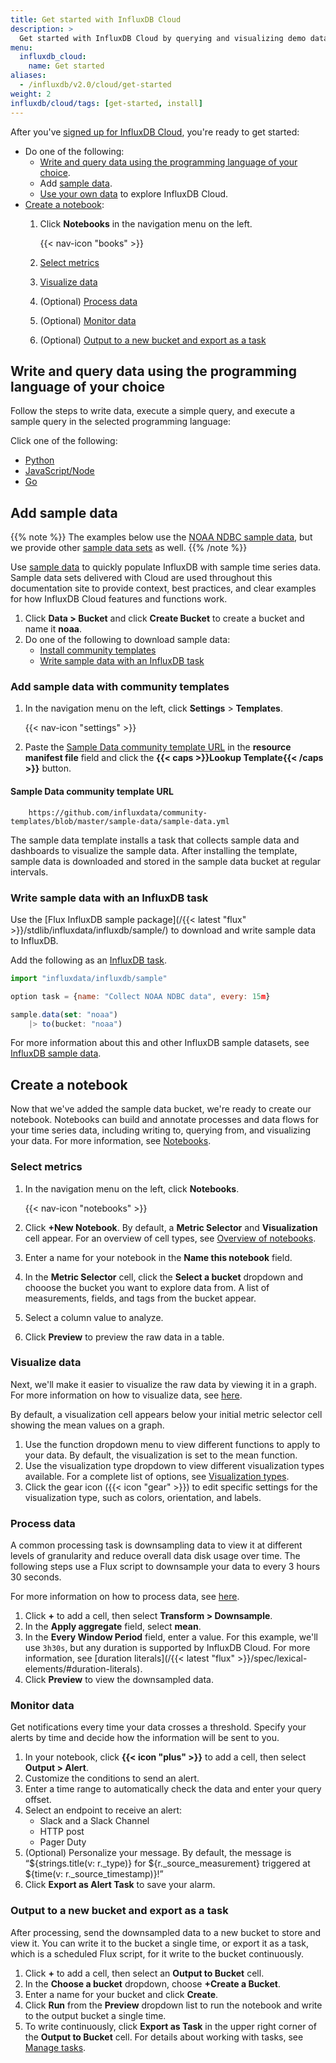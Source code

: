 ```yaml
---
title: Get started with InfluxDB Cloud
description: >
  Get started with InfluxDB Cloud by querying and visualizing demo data in InfluxDB Notebooks.
menu:
  influxdb_cloud:
    name: Get started
aliases:
  - /influxdb/v2.0/cloud/get-started
weight: 2
influxdb/cloud/tags: [get-started, install]
---
```


After you've [signed up for InfluxDB Cloud](/influxdb/cloud/sign-up/), you're ready to get started:

- Do one of the following:
   - [Write and query data using the programming language of your choice](#write-and-query-data-using-the-programming-language-of-your-choice).
   - Add [sample data](#add-sample-data).
   - [Use your own data](/influxdb/cloud/write-data/) to explore InfluxDB Cloud.
- [Create a notebook](#create-a-notebook):
    1.  Click **Notebooks** in the navigation menu on the left.

        {{< nav-icon "books" >}}

    2. [Select metrics](#select-metrics)
    3. [Visualize data](#visualize-data)
    4. (Optional) [Process data](#process-data)
    5. (Optional) [Monitor data](#monitor-data)
    6. (Optional) [Output to a new bucket and export as a task](#output-to-a-new-bucket-and-export-as-a-task)

## Write and query data using the programming language of your choice

Follow the steps to write data, execute a simple query, and execute a sample query in the selected programming language:

Click one of the following:
  - [Python](https://cloud2.influxdata.com/orgs/me/new-user-wizard/python)
  - [JavaScript/Node](https://cloud2.influxdata.com/orgs/me/new-user-wizard/nodejs)
  - [Go](https://cloud2.influxdata.com/orgs/me/new-user-wizard/go) 


## Add sample data

{{% note %}}
The examples below use the [NOAA NDBC sample data](/influxdb/v2.0/reference/sample-data/#noaa-ndbc-data), but we provide other [sample data sets](/influxdb/cloud/reference/sample-data/#sample-datasets) as well.
{{% /note %}}

Use [sample data](/influxdb/cloud/reference/sample-data/) to quickly populate InfluxDB with sample time series data. Sample data sets delivered with Cloud are used throughout this documentation site to provide context, best practices, and clear examples for how InfluxDB Cloud features and functions work.

1. Click **Data > Bucket** and click **Create Bucket** to create a bucket and name it **noaa**.
2. Do one of the following to download sample data:
   - [Install community templates](#add-sample-data-with-community-templates)
   - [Write sample data with an InfluxDB task](#write-sample-data-with-an-influxdb-task)

### Add sample data with community templates

1. In the navigation menu on the left, click **Settings** > **Templates**.

    {{< nav-icon "settings" >}}

2. Paste the [Sample Data community template URL](https://github.com/influxdata/community-templates/blob/master/sample-data/sample-data.yml) in the **resource manifest file** field and click the **{{< caps >}}Lookup Template{{< /caps >}}** button.

#### Sample Data community template URL

```
    https://github.com/influxdata/community-templates/blob/master/sample-data/sample-data.yml
```

The sample data template installs a task that collects sample data and dashboards to visualize the sample data.
After installing the template, sample data is downloaded and stored in the sample data bucket at regular intervals.

### Write sample data with an InfluxDB task

Use the [Flux InfluxDB sample package](/{{< latest "flux" >}}/stdlib/influxdata/influxdb/sample/) to download and write sample data to InfluxDB.

Add the following as an [InfluxDB task](/influxdb/cloud/process-data/manage-tasks/create-task/).

```js
import "influxdata/influxdb/sample"

option task = {name: "Collect NOAA NDBC data", every: 15m}

sample.data(set: "noaa")
    |> to(bucket: "noaa")
 ```

For more information about this and other InfluxDB sample datasets, see [InfluxDB sample data](/influxdb/cloud/reference/sample-data/).

## Create a notebook

Now that we've added the sample data bucket, we're ready to create our notebook. Notebooks can build and annotate processes and data flows for your time series data, including writing to, querying from, and visualizing your data. For more information, see [Notebooks](/influxdb/cloud/notebooks/).

### Select metrics

1. In the navigation menu on the left, click **Notebooks**.

    {{< nav-icon "notebooks" >}}
2. Click **+New Notebook**. By default, a **Metric Selector** and **Visualization** cell appear. For an overview of cell types, see [Overview of notebooks](/influxdb/cloud/notebooks/overview/#notebook-cell-types).
3. Enter a name for your notebook in the **Name this notebook** field.
5. In the **Metric Selector** cell, click the **Select a bucket** dropdown and chooose the bucket you want to explore data from. A list of measurements, fields, and tags from the bucket appear.
6. Select a column value to analyze.
7. Click **Preview** to preview the raw data in a table.

### Visualize data

Next, we'll make it easier to visualize the raw data by viewing it in a graph. For more information on how to visualize data, see [here](/influxdb/cloud/visualize-data/).

By default, a visualization cell appears below your initial metric selector cell showing the mean values on a graph.

1. Use the function dropdown menu to view different functions to apply to your data. By default, the visualization is set to the mean function.
2. Use the visualization type dropdown to view different visualization types available.
For a complete list of options, see [Visualization types](/influxdb/cloud/visualize-data/visualization-types/).
3. Click the gear icon ({{< icon "gear" >}}) to edit specific settings for the visualization type, such as colors, orientation, and labels.

### Process data

A common processing task is downsampling data to view it at different levels of granularity and reduce overall data disk usage over time. The following steps use a Flux script to downsample your data to every 3 hours 30 seconds.

For more information on how to process data, see [here](/influxdb/cloud/process-data/).

1. Click **+** to add a cell, then select **Transform > Downsample**.
2. In the **Apply aggregate** field, select **mean**.
3. In the **Every Window Period** field, enter a value. For this example, we'll use `3h30s`, but any duration is supported by InfluxDB Cloud. For more information, see [duration literals](/{{< latest "flux" >}}/spec/lexical-elements/#duration-literals).
4. Click **Preview** to view the downsampled data.

### Monitor data

Get notifications every time your data crosses a threshold. Specify your alerts by time and decide how the information will be sent to you.

1. In your notebook, click **{{< icon "plus" >}}** to add a cell, then select **Output > Alert**.
2. Customize the conditions to send an alert.
3. Enter a time range to automatically check the data and enter your query offset.
4. Select an endpoint to receive an alert:
   - Slack and a Slack Channel
   - HTTP post
   - Pager Duty
5. (Optional) Personalize your message. By default, the message is “${strings.title(v: r._type)} for ${r._source_measurement} triggered at ${time(v: r._source_timestamp)}!”
6. Click **Export as Alert Task** to save your alarm.

### Output to a new bucket and export as a task

After processing, send the downsampled data to a new bucket to store and view it. You can write it to the bucket a single time, or export it as a task, which is a scheduled Flux script, for it write to the bucket continuously.

1. Click **+** to add a cell, then select an **Output to Bucket** cell.
2. In the **Choose a bucket** dropdown, choose **+Create a Bucket**.
3. Enter a name for your bucket and click **Create**.
4. Click **Run** from the **Preview** dropdown list to run the notebook and write to the output bucket a single time.
5. To write continuously, click **Export as Task** in the upper right corner of the **Output to Bucket** cell. For details about working with tasks, see [Manage tasks](/influxdb/cloud/process-data/manage-tasks/).
